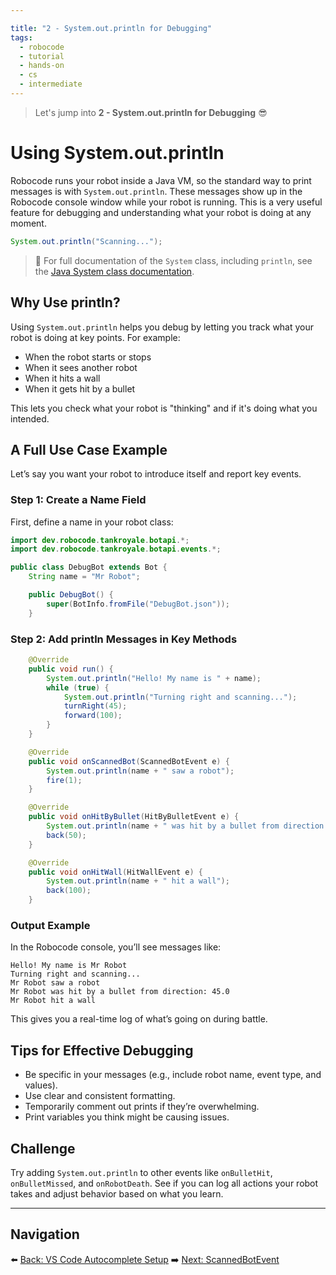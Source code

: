 ```yaml
---

title: "2 - System.out.println for Debugging"
tags:
  - robocode
  - tutorial
  - hands-on
  - cs
  - intermediate
---
```


> Let's jump into **2 - System.out.println for Debugging** 😎

# Using System.out.println

Robocode runs your robot inside a Java VM, so the standard way to print messages is with `System.out.println`. These messages show up in the Robocode console window while your robot is running. This is a very useful feature for debugging and understanding what your robot is doing at any moment.

```java
System.out.println("Scanning...");
```

> 📘 For full documentation of the `System` class, including `println`, see the [Java System class documentation](https://docs.oracle.com/javase/8/docs/api/java/lang/System.html).

## Why Use println?

Using `System.out.println` helps you debug by letting you track what your robot is doing at key points. For example:

* When the robot starts or stops
* When it sees another robot
* When it hits a wall
* When it gets hit by a bullet

This lets you check what your robot is "thinking" and if it's doing what you intended.

## A Full Use Case Example

Let’s say you want your robot to introduce itself and report key events.

### Step 1: Create a Name Field

First, define a name in your robot class:

```java
import dev.robocode.tankroyale.botapi.*;
import dev.robocode.tankroyale.botapi.events.*;

public class DebugBot extends Bot {
    String name = "Mr Robot";

    public DebugBot() {
        super(BotInfo.fromFile("DebugBot.json"));
    }
```

### Step 2: Add println Messages in Key Methods

```java
    @Override
    public void run() {
        System.out.println("Hello! My name is " + name);
        while (true) {
            System.out.println("Turning right and scanning...");
            turnRight(45);
            forward(100);
        }
    }

    @Override
    public void onScannedBot(ScannedBotEvent e) {
        System.out.println(name + " saw a robot");
        fire(1);
    }

    @Override
    public void onHitByBullet(HitByBulletEvent e) {
        System.out.println(name + " was hit by a bullet from direction: " + e.getBullet().getDirection());
        back(50);
    }

    @Override
    public void onHitWall(HitWallEvent e) {
        System.out.println(name + " hit a wall");
        back(100);
    }
```

### Output Example

In the Robocode console, you’ll see messages like:

```
Hello! My name is Mr Robot
Turning right and scanning...
Mr Robot saw a robot
Mr Robot was hit by a bullet from direction: 45.0
Mr Robot hit a wall
```

This gives you a real-time log of what’s going on during battle.

## Tips for Effective Debugging

* Be specific in your messages (e.g., include robot name, event type, and values).
* Use clear and consistent formatting.
* Temporarily comment out prints if they’re overwhelming.
* Print variables you think might be causing issues.

## Challenge

Try adding `System.out.println` to other events like `onBulletHit`, `onBulletMissed`, and `onRobotDeath`. See if you can log all actions your robot takes and adjust behavior based on what you learn.

---

## Navigation

⬅️ [Back: VS Code Autocomplete Setup](/robocode/Day-4/00_vscode_api_setup)
➡️ [Next: ScannedBotEvent](/robocode/Day-4/02_scanned_bot_event)
